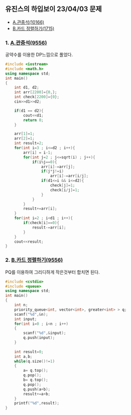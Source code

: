 ## 유진스의 하입보이 23/04/03 문제
- [A.관중석(10166)](https://www.acmicpc.net/problem/10166)  
- [B.카드 정렬하기(1715)](https://www.acmicpc.net/problem/1715)  

### 1. [A.관중석(9556)](https://www.acmicpc.net/problem/10166)  
공약수를 이용한 DP느낌으로 풀었다.

```c++
#include <iostream>
#include <math.h>
using namespace std;
int main()
{
    int d1, d2;
    int arr[2200]={0,};
    int check[2200]={0};
    cin>>d1>>d2;

    if(d1 == d2){
        cout<<d1;
        return 0;
    }

    arr[1]=1;
    arr[2]=1;
    int result=2;
    for(int i=3 ; i<=d2 ; i++){
        arr[i] = i-1;
        for(int j=2 ; j<=sqrt(i) ; j++){
            if(i%j==0){
                arr[i]-=arr[j];
                if(j*j!=i)
                    arr[i]-=arr[i/j];
                if(d1<=i && i<=d2){
                    check[j]=1;
                    check[i/j]=1;
                }
            }
        }
        result+=arr[i];
    }
    for(int i=2 ; i<d1 ; i++){
        if(check[i]==0){
            result-=arr[i];
        }
    }
    cout<<result;
}
```

### 2. [B.카드 정렬하기(9556)](https://www.acmicpc.net/problem/1715)

PQ를 이용하여 그리디하게 작은것부터 합치면 된다.

```c++
#include <cstdio>
#include <queue>
using namespace std;
int main()
{
    int n;
    priority_queue<int, vector<int>, greater<int> > q;
    scanf("%d",&n);
    int input;
    for(int i=0 ; i<n ; i++)
    {
        scanf("%d",&input);
        q.push(input);
    }
    
    int result=0;
    int a,b;
    while(q.size()!=1)
    {
        a= q.top();
        q.pop();
        b= q.top();
        q.pop();
        q.push(a+b);
        result+=a+b;
    }
    printf("%d",result);
}

```
